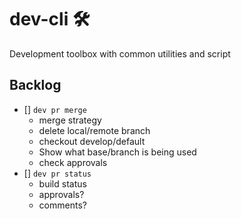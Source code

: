 # dev-cli 🛠
Development toolbox with common utilities and script

## Backlog
- [] `dev pr merge`
  - merge strategy
  - delete local/remote branch
  - checkout develop/default
  - Show what base/branch is being used
  - check approvals
- [] `dev pr status`
  - build status
  - approvals?
  - comments?